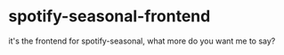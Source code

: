 # spotify-seasonal-frontend

it's the frontend for spotify-seasonal, what more do you want me to say?

